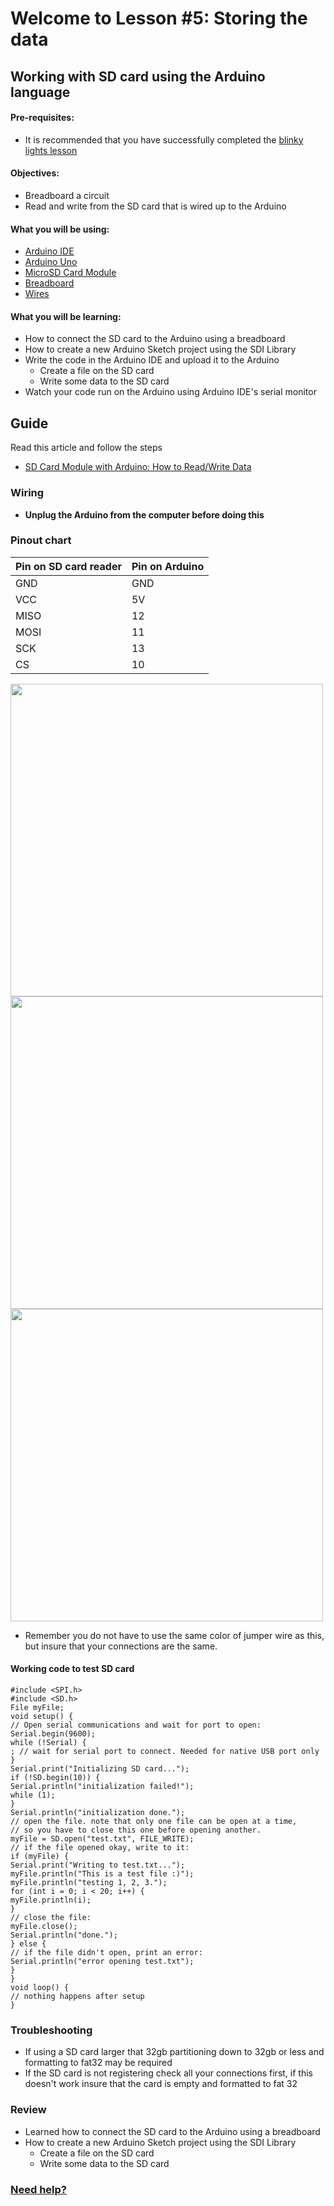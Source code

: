 # Welcome to Lesson #5: Storing the data

## Working with SD card using the Arduino language

#### Pre-requisites:
- It is recommended that you have successfully completed the [blinky lights lesson](https://github.com/StateFarm-STEM/hablogger/tree/main/c/arduino/lesson2)


#### Objectives:
- Breadboard a circuit
- Read and write from the SD card that is wired up to the Arduino 


#### What you will be using:
- [Arduino IDE](https://github.com/StateFarm-STEM/hablogger/blob/main/c/arduino/lesson6/screenshots/arduino-ide.png)
- [Arduino Uno](https://github.com/StateFarm-STEM/hablogger/blob/main/c/arduino/lesson6/screenshots/arduino-uno-r3.png)
- [MicroSD Card Module](https://github.com/StateFarm-STEM/hablogger/blob/main/c/arduino/lesson6/screenshots/bmp180.png)
- [Breadboard](https://github.com/StateFarm-STEM/hablogger/blob/main/c/arduino/lesson6/screenshots/breadboard.png)
- [Wires](https://github.com/StateFarm-STEM/hablogger/blob/main/c/arduino/lesson3/screenshots/1956-02.jpg)

#### What you will be learning:
- How to connect the SD card to the Arduino using a breadboard
- How to create a new Arduino Sketch project using the SDI Library
- Write the code in the Arduino IDE and upload it to the Arduino
  - Create a file on the SD card
  - Write some data to the SD card
- Watch your code run on the Arduino using Arduino IDE's serial monitor

## Guide
Read this article  and follow the steps
- [SD Card Module with Arduino: How to Read/Write Data](https://create.arduino.cc/projecthub/electropeak/sd-card-module-with-arduino-how-to-read-write-data-37f390)
### Wiring
- **Unplug the Arduino from the computer before doing this**

### Pinout chart
Pin on SD card reader | Pin on Arduino  
------ | ------
GND   | GND  
VCC   | 5V  
MISO   | 12  
MOSI   | 11  
SCK   | 13  
CS   | 10  


<img src=https://github.com/StateFarm-STEM/hablogger/blob/main/c/arduino/lesson5/screenshots/SDCardSIDE.jpg width="500" >
<img src=https://github.com/StateFarm-STEM/hablogger/blob/main/c/arduino/lesson5/screenshots/ArduinoSdcard1.jpg width="500" >
<img src=https://github.com/StateFarm-STEM/hablogger/blob/main/c/arduino/lesson5/screenshots/ArduinoSDcard2.jpg width="500" >

- Remember you do not have to use the same color of jumper wire as this, but insure that your connections are the same. 

#### Working code to test SD card
```
#include <SPI.h>
#include <SD.h>
File myFile;
void setup() {
// Open serial communications and wait for port to open:
Serial.begin(9600);
while (!Serial) {
; // wait for serial port to connect. Needed for native USB port only
}
Serial.print("Initializing SD card...");
if (!SD.begin(10)) {
Serial.println("initialization failed!");
while (1);
}
Serial.println("initialization done.");
// open the file. note that only one file can be open at a time,
// so you have to close this one before opening another.
myFile = SD.open("test.txt", FILE_WRITE);
// if the file opened okay, write to it:
if (myFile) {
Serial.print("Writing to test.txt...");
myFile.println("This is a test file :)");
myFile.println("testing 1, 2, 3.");
for (int i = 0; i < 20; i++) {
myFile.println(i);
}
// close the file:
myFile.close();
Serial.println("done.");
} else {
// if the file didn't open, print an error:
Serial.println("error opening test.txt");
}
}
void loop() {
// nothing happens after setup
}

```


### Troubleshooting
- If using a SD card larger that 32gb partitioning down to 32gb or less and formatting to fat32 may be required
- If the SD card is not registering check all your connections first, if this doesn't work insure that the card is empty and formatted to fat 32


### Review
- Learned how to connect the SD card to the Arduino using a breadboard
- How to create a new Arduino Sketch project using the SDI Library
  - Create a file on the SD card
  - Write some data to the SD card

### [Need help?](https://github.com/StateFarm-STEM/pyinthesky#need-some-help)

